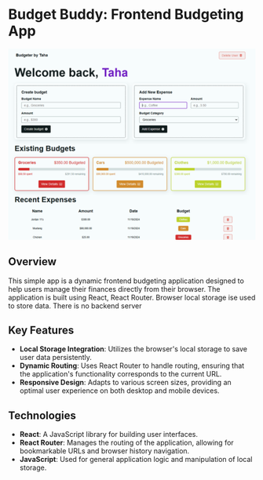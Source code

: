 # Budget Buddy: Frontend Budgeting App

![BudgetPhoto](BUDGETERPHOTO.png "Display Page")

## Overview

This simple app is a dynamic frontend budgeting application designed to help users manage their finances directly from their browser. The application is built using React, React Router. Browser local storage ise used to store data. There is no backend server

## Key Features

- **Local Storage Integration**: Utilizes the browser's local storage to save user data persistently.
- **Dynamic Routing**: Uses React Router to handle routing, ensuring that the application's functionality corresponds to the current URL.
- **Responsive Design**: Adapts to various screen sizes, providing an optimal user experience on both desktop and mobile devices.

## Technologies

- **React**: A JavaScript library for building user interfaces.
- **React Router**: Manages the routing of the application, allowing for bookmarkable URLs and browser history navigation.
- **JavaScript**: Used for general application logic and manipulation of local storage.




